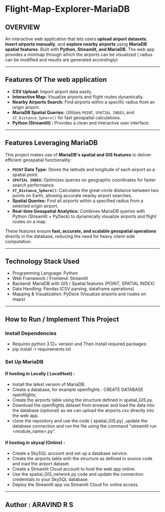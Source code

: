 # Flight-Map-Explorer-MariaDB

## OVERVIEW
An interactive web application that lets users **upload airport datasets**, **insert airports manually**, and **explore nearby airports** using **MariaDB spatial features**. Built with **Python, Streamlit, and MariaDB**. The web app provides a minimap through which the airports can be visualized ( radius can be modified and results are generated accordingly) 

---

##  Features Of The web application 

-  **CSV Upload:** Import airport data easily.
-  **Interactive Map:** Visualize airports and flight routes dynamically.
-  **Nearby Airports Search:** Find airports within a specific radius from an origin airport.
-  **MariaDB Spatial Queries:** Utilizes `POINT`, `SPATIAL INDEX`, and `ST_Distance_Sphere()` for fast geospatial calculations.
-  **Python (Streamlit) :** Provides a clean and interactive user interface.

---
## Features Leveraging MariaDB

This project makes use of **MariaDB's spatial and GIS features** to deliver efficient geospatial functionality:

- **`POINT` Data Type:** Stores the latitude and longitude of each airport as a spatial point.  
- **`SPATIAL INDEX`:** Optimizes queries on geographic coordinates for faster search performance.  
- **`ST_Distance_Sphere()`:** Calculates the great-circle distance between two points on Earth, allowing accurate nearby airport searches.  
- **Spatial Queries:** Find all airports within a specified radius from a selected origin airport.    
- **Real-time Geospatial Analytics:** Combines MariaDB queries with Python (Streamlit + PyDeck) to dynamically visualize airports and flight routes on a map.  

These features ensure **fast, accurate, and scalable geospatial operations** directly in the database, reducing the need for heavy client-side computation.

---

## Technology Stack Used
-  Programming Language: Python
-  Web Framework / Frontend: Streamlit
-  Backend: MariaDB with GIS / Spatial features (POINT, SPATIAL INDEX)
-  Data Handling: Pandas (CSV parsing, dataframe operations)
-  Mapping & Visualization: PyDeck (Visualize airports and routes on maps)
---
## How to Run / Implement This Project

### Install Dependencies

- Requires python 3.12+ version and Then install required packages:
- pip install -r requirements.txt

### Set Up MariaDB

#### If hosting in Locally ( LocalHost) :
- Install the latest version of MariaDB.
- Create a database, for example openflights : CREATE DATABASE openflights;
- Create the airports table using the structure defined in spatial_GIS.py.
- Download the openflights dataset from browser and load the data into the database (optional) as we can upload the airports.csv directly into the web app.
- clone the repository and use the code ( spatial_GIS.py) ,update the database connection and run the file using the command "streamlit run <module_name>.py".

#### If hosting in skysql (Online) :
- Create a SkySQL account and set up a database service.
- Create the airports table with the structure as defined in source code and load the airport dataset.
- Create a Streamlit Cloud account to host the web app online.
- Use the spatial_GIS_network.py code and update the connection credentials to your SkySQL database.
- Deploy the Streamlit app via Streamlit Cloud for online access. 
---

## Author : ARAVIND R S
